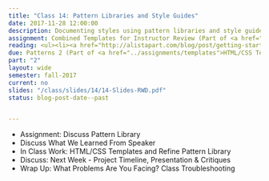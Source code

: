 ```yaml
---
title: "Class 14: Pattern Libraries and Style Guides"
date: 2017-11-28 12:00:00
description: Documenting styles using pattern libraries and style guides.  If time, briefly discuss content management systems, print stylesheets, CSS preprocessors, reset stylesheets and responsive email.
assignment: Combined Templates for Instructor Review (Part of <a href="../assignments/templates">HTML/CSS Templates + Patterns</a>) and <a href="../assignments/timeline-presentation">Project Hub, Pattern Library & Review Session</a>
reading: <ul><li><a href="http://alistapart.com/blog/post/getting-started-with-pattern-libraries">Getting Started with Pattern Libraries by Anna Debenham</a></li><li><a href="http://bradfrost.com/blog/post/style-guide-best-practices/">Style Guide Best Practices by Brad Frost</a></li><li><a href="http://www.smashingmagazine.com/2011/11/how-to-set-up-a-print-style-sheet/">For Reference - How to Set Up A Print Style Sheet by Christian Krammer</a></li></ul>
due: Patterns 2 (Part of <a href="../assignments/templates">HTML/CSS Templates + Patterns</a>)
part: "2"
layout: wide
semester: fall-2017
current: no
slides: "/class/slides/14/14-Slides-RWD.pdf"
status: blog-post-date--past


---
```


* Assignment: Discuss Pattern Library
* Discuss What We Learned From Speaker
* In Class Work: HTML/CSS Templates and Refine Pattern Library
* Discuss:  Next Week - Project Timeline, Presentation & Critiques
* Wrap Up:  What Problems Are You Facing?  Class Troubleshooting
